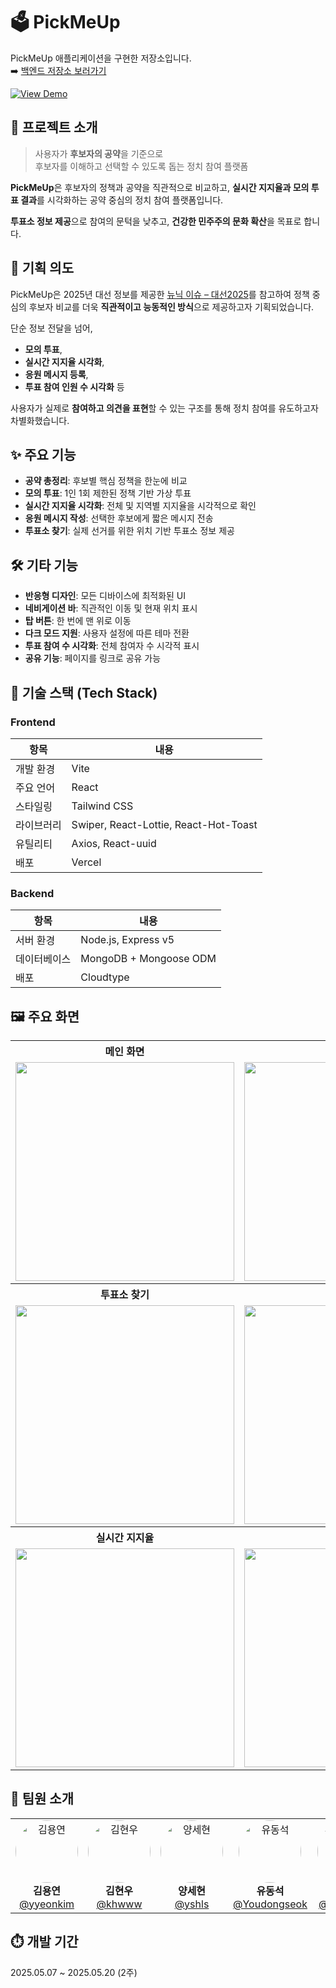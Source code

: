 # 🗳️ PickMeUp

PickMeUp 애플리케이션을 구현한 저장소입니다.  
➡️ [백엔드 저장소 보러가기](https://github.com/ureca-team1/PickMeUp-Backend)

[![View Demo](https://img.shields.io/badge/🚀%20View%20Demo-Click%20Here-black)](https://pick-me-up-three.vercel.app/)


## 📌 프로젝트 소개

> 사용자가 **후보자의 공약**을 기준으로  
> 후보자를 이해하고 선택할 수 있도록 돕는 정치 참여 플랫폼

**PickMeUp**은 후보자의 정책과 공약을 직관적으로 비교하고, **실시간 지지율과 모의 투표 결과**를 시각화하는 공약 중심의 정치 참여 플랫폼입니다.

**투표소 정보 제공**으로 참여의 문턱을 낮추고, **건강한 민주주의 문화 확산**을 목표로 합니다.



## 🎯 기획 의도

PickMeUp은 2025년 대선 정보를 제공한 [뉴닉 이슈 – 대선2025](https://newneek.co/issue/election2025)를 참고하여 정책 중심의 후보자 비교를 더욱 **직관적이고 능동적인 방식**으로 제공하고자 기획되었습니다.

단순 정보 전달을 넘어,

- **모의 투표**,
- **실시간 지지율 시각화**,
- **응원 메시지 등록**,
- **투표 참여 인원 수 시각화** 등

사용자가 실제로 **참여하고 의견을 표현**할 수 있는 구조를 통해 정치 참여를 유도하고자 차별화했습니다.



## ✨ 주요 기능

- **공약 총정리**: 후보별 핵심 정책을 한눈에 비교
- **모의 투표**: 1인 1회 제한된 정책 기반 가상 투표
- **실시간 지지율 시각화**: 전체 및 지역별 지지율을 시각적으로 확인
- **응원 메시지 작성**: 선택한 후보에게 짧은 메시지 전송
- **투표소 찾기**: 실제 선거를 위한 위치 기반 투표소 정보 제공



## 🛠️ 기타 기능

- **반응형 디자인**: 모든 디바이스에 최적화된 UI
- **네비게이션 바**: 직관적인 이동 및 현재 위치 표시
- **탑 버튼**: 한 번에 맨 위로 이동
- **다크 모드 지원**: 사용자 설정에 따른 테마 전환
- **투표 참여 수 시각화**: 전체 참여자 수 시각적 표시
- **공유 기능**: 페이지를 링크로 공유 가능
  

## 🧰 기술 스택 (Tech Stack)

### Frontend

| 항목       | 내용                                  |
| ---------- | ------------------------------------- |
| 개발 환경  | Vite                                  |
| 주요 언어  | React                                 |
| 스타일링   | Tailwind CSS                          |
| 라이브러리 | Swiper, React-Lottie, React-Hot-Toast |
| 유틸리티   | Axios, React-uuid                     |
| 배포       | Vercel                                |

### Backend

| 항목         | 내용                   |
| ------------ | ---------------------- |
| 서버 환경    | Node.js, Express v5    |
| 데이터베이스 | MongoDB + Mongoose ODM |
| 배포         | Cloudtype              |


<h2>🖼️ 주요 화면</h2>

<table>
  <tr>
    <th>메인 화면</th>
    <th>공약 총정리</th>
  </tr>
  <tr>
    <td><img src="https://github.com/user-attachments/assets/628949ad-1ccd-4fa1-8612-5ee2fbe3345f" width="350"/></td>
    <td><img src="https://github.com/user-attachments/assets/ca279b60-b9ff-46b7-8191-61da9face8a9" width="350"/></td>
  </tr>
  <tr>
    <th>투표소 찾기</th>
    <th>모의 투표</th>
  </tr>
  <tr>
    <td><img src="https://github.com/user-attachments/assets/84dcc079-badd-4dfd-ab1f-d5389aebe750" width="350"/></td>
    <td><img src="https://github.com/user-attachments/assets/807b1bc2-c3b7-4532-aea4-18dd546ecce2" width="350"/></td>
  </tr>
  <tr>
    <th>실시간 지지율</th>
    <th>응원 한마디</th>
  </tr>
  <tr>
    <td><img src="https://github.com/user-attachments/assets/c6a81d14-3239-4015-b8ca-7ed6faf85862" width="350"/></td>
    <td><img src="https://github.com/user-attachments/assets/5ecdc217-7544-46d5-ae8c-656ac8719958" width="350"/></td>
  </tr>
</table>


## 👥 팀원 소개

<div align="center">

<table>
  <tr>
    <td align="center">
      <img src="https://github.com/yyeonkim.png?size=100" width="100" height="100" alt="김용연" style="border-radius: 50%" /><br/>
      <strong>김용연</strong><br/>
      <a href="https://github.com/yyeonkim">@yyeonkim</a>
    </td>
    <td align="center">
      <img src="https://github.com/khwww.png?size=100" width="100" height="100" alt="김현우" style="border-radius: 50%" /><br/>
      <strong>김현우</strong><br/>
      <a href="https://github.com/khwww">@khwww</a>
    </td>
    <td align="center">
      <img src="https://github.com/yshls.png?size=100" width="100" height="100" alt="양세현" style="border-radius: 50%" /><br/>
      <strong>양세현</strong><br/>
      <a href="https://github.com/yshls">@yshls</a>
    </td>
    <td align="center">
      <img src="https://github.com/Youdongseok.png?size=100" width="100" height="100" alt="유동석" style="border-radius: 50%" /><br/>
      <strong>유동석</strong><br/>
      <a href="https://github.com/Youdongseok">@Youdongseok</a>
    </td>
    <td align="center">
      <img src="https://github.com/Hanyeojun.png?size=100" width="100" height="100" alt="한여준" style="border-radius: 50%" /><br/>
      <strong>한여준</strong><br/>
      <a href="https://github.com/Hanyeojun">@Hanyeojun</a>
    </td>
  </tr>
</table>

</div>

</div>

## ⏱️ 개발 기간

2025.05.07 ~ 2025.05.20 (2주)
